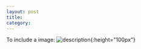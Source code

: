 ```yaml
---
layout: post
title: 
category:
---
```


To include a image:
![description](../images/filename.jpeg){:height="100px"}
